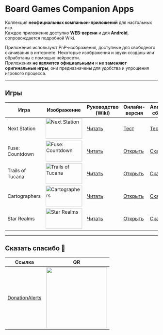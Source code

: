 # Board Games Companion Apps

Коллекция **неофициальных компаньон-приложений** для настольных игр.  
Каждое приложение доступно **WEB-версии** и для **Android**, сопровождается подробной Wiki.  

Приложения используют PnP-изображения, доступные для свободного скачивания в интернете. Некоторые изображения и звуки созданы или обработаны с помощью нейросети.  
Приложения **не являются официальными** и **не заменяют оригинальные игры**; они предназначены для удобства и упрощения игрового процесса.

---

## Игры

| Игра             | Изображение                                                                                                                               | Руководство (Wiki)                                                                                 | Онлайн-версия                                                                                  | Android-сборка                                                        |
| ---------------- | ----------------------------------------------------------------------------------------------------------------------------------------- | --------------------------------------------------------------------------------------------------- | ---------------------------------------------------------------------------------------------- | --------------------------------------------------------------------- |
| Next Station     | <img width="120" height="68" alt="Next Station" src="https://github.com/user-attachments/assets/08d86b13-cd5d-414e-b8b3-8d2dbcd3b240" /> | [Читать](https://github.com/LoneCubeGames/board-games-apps/wiki/Next-Station-Companion)          | [Тест](https://play.unity.com/en/games/1b07d943-f434-47c3-be59-f5f27bf93c34/next-station-companion)             | [Тест](https://github.com/LoneCubeGames/board-games-apps/releases)                                                                   |
| Fuse: Countdown  | <img width="120" height="68" alt="Fuse: Countdown" src="https://github.com/user-attachments/assets/3f46be28-7b92-410f-b25c-359efea03861" /> | [Читать](https://github.com/LoneCubeGames/board-games-apps/wiki/Fuse:-Countdown)                 | [Открыть](https://play.unity.com/en/games/0b5e3903-3e59-4f04-aae4-595c8183605a/fuse-countdown-companion)        | [Скачать](https://github.com/LoneCubeGames/board-games-apps/releases) |
| Trails of Tucana | <img width="120" height="68" alt="Trails of Tucana" src="https://github.com/user-attachments/assets/e1a0a174-1b65-4a95-b632-092f19673f09" /> | [Читать](https://github.com/LoneCubeGames/board-games-apps/wiki/Trails-Of-Tucana-Companion)      | [Открыть](https://play.unity.com/en/games/ac3a5ecf-c175-4a62-995a-2e845a6283f9/trails-of-tucana-companion)      | [Скачать](https://github.com/LoneCubeGames/board-games-apps/releases) |
| Cartographers    | <img width="120" height="68" alt="Cartographers" src="https://github.com/user-attachments/assets/6841a0df-aea1-46aa-9646-9eb2101ada9f" /> | [Читать](https://github.com/LoneCubeGames/board-games-apps/wiki/Cartographers-Companion)         | [Открыть](https://play.unity.com/en/games/6d997506-8642-4355-8f15-9b43c25f5825/cartographers-companion)         | [Скачать](https://github.com/LoneCubeGames/board-games-apps/releases) |
| Star Realms      | <img width="120" height="68" alt="Star Realms" src="https://github.com/user-attachments/assets/be9a36bb-034e-4015-8c6a-7d5b3fa4b81b" /> | [Читать](https://github.com/LoneCubeGames/board-games-apps/wiki/Star-Realms-Companion)           | [Открыть](https://play.unity.com/en/games/238e2072-16b3-4913-b810-cbad4ce5dc7e/star-realms-companion)           | [Скачать](https://github.com/LoneCubeGames/board-games-apps/releases) |

---

## Сказать спасибо 💖

| Ссылка                                                                                                     | QR                                                                                                                           |
| ---------------------------------------------------------------------------------------------------------- | ---------------------------------------------------------------------------------------------------------------------------- |
| [DonationAlerts](https://www.donationalerts.com/r/sergey_khanin)                                         | [<img src="https://files.donationalerts.com/uploads/qr/14525094/qr_06d368a6ab0f5d7507aaefe394ce37e0.png" width="200"/>](https://www.donationalerts.com/r/sergey_khanin) |
